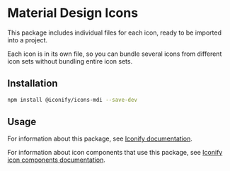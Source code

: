 # Material Design Icons

This package includes individual files for each icon, ready to be imported into a project.

Each icon is in its own file, so you can bundle several icons from different icon sets without bundling entire icon sets.

## Installation

```bash
npm install @iconify/icons-mdi --save-dev
```

## Usage

For information about this package, see [Iconify documentation](https://docs.iconify.design/icons/icons.html).

For information about icon components that use this package, see [Iconify icon components documentation](https://docs.iconify.design/icon-components/).
